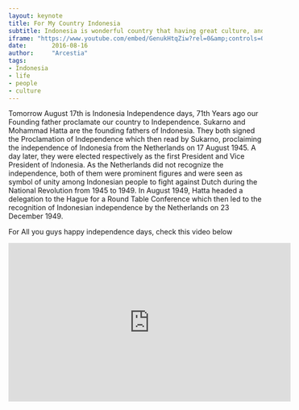 ```yaml
---
layout: keynote
title: For My Country Indonesia
subtitle: Indonesia is wonderful country that having great culture, and I was lucky be part of it.
iframe: "https://www.youtube.com/embed/GenukHtqZiw?rel=0&amp;controls=0&amp;showinfo=0&amp;autoplay=1"
date:       2016-08-16
author:     "Arcestia"
tags:
- Indonesia
- life
- people
- culture
---
```


Tomorrow August 17th is Indonesia Independence days, 71th Years ago our Founding father proclamate our country to Independence.
Sukarno and Mohammad Hatta are the founding fathers of Indonesia. They both signed the Proclamation of Independence which then read by Sukarno, proclaiming the independence of Indonesia from the Netherlands on 17 August 1945. A day later, they were elected respectively as the first President and Vice President of Indonesia. As the Netherlands did not recognize the independence, both of them were prominent figures and were seen as symbol of unity among Indonesian people to fight against Dutch during the National Revolution from 1945 to 1949. In August 1949, Hatta headed a delegation to the Hague for a Round Table Conference which then led to the recognition of Indonesian independence by the Netherlands on 23 December 1949.

For All you guys happy independence days, check this video below

<iframe width="560" height="315" src="https://www.youtube.com/embed/lUkYLgOhrpo?rel=0" frameborder="0" allowfullscreen></iframe>
